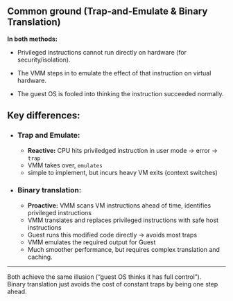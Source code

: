 ## Common ground (Trap-and-Emulate & Binary Translation)

**In both methods:**

- Privileged instructions cannot run directly on hardware (for security/isolation).

- The VMM steps in to emulate the effect of that instruction on virtual hardware.

- The guest OS is fooled into thinking the instruction succeeded normally.

## Key differences:
 - ### Trap and Emulate:
    - **Reactive:** CPU hits priviledged instruction in user mode -> error -> `trap`
    - VMM takes over, `emulates`
    - simple to implement, but incurs heavy VM exits (context switches)

- ### Binary translation:
     - **Proactive:** VMM scans VM instructions ahead of time, identifies  privileged instructions
    - VMM translates and replaces privileged instructions with safe host instructions
    - Guest runs this modified code directly → avoids most traps
    - VMM emulates the required output for Guest
    - Much smoother performance, but requires complex translation and caching.

---
Both achieve the same illusion (“guest OS thinks it has full control”).\
Binary translation just avoids the cost of constant traps by being one step ahead.